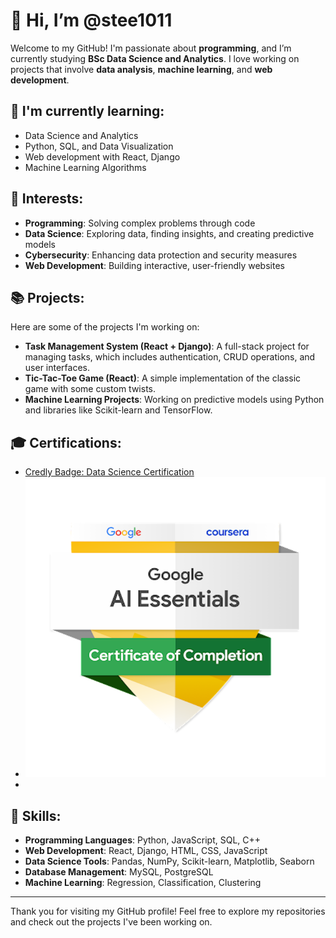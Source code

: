 # 👋 Hi, I’m @stee1011

Welcome to my GitHub! I'm passionate about **programming**, and I’m currently studying **BSc Data Science and Analytics**. I love working on projects that involve **data analysis**, **machine learning**, and **web development**.

## 🌱 I'm currently learning:
- Data Science and Analytics
- Python, SQL, and Data Visualization
- Web development with React, Django
- Machine Learning Algorithms

## 👀 Interests:
- **Programming**: Solving complex problems through code
- **Data Science**: Exploring data, finding insights, and creating predictive models
- **Cybersecurity**: Enhancing data protection and security measures
- **Web Development**: Building interactive, user-friendly websites

## 📚 Projects:
Here are some of the projects I'm working on:

- **Task Management System (React + Django)**: A full-stack project for managing tasks, which includes authentication, CRUD operations, and user interfaces.
- **Tic-Tac-Toe Game (React)**: A simple implementation of the classic game with some custom twists.
- **Machine Learning Projects**: Working on predictive models using Python and libraries like Scikit-learn and TensorFlow.

## 🎓 Certifications:
- [Credly Badge: Data Science Certification](https://credly.com/badges/f81ae855-0320-4fb4-a31a-d61ef560f39d/public_url)
- ![My Logo](google-ai-essentials.png)
- 


## 💼 Skills:
- **Programming Languages**: Python, JavaScript, SQL, C++
- **Web Development**: React, Django, HTML, CSS, JavaScript
- **Data Science Tools**: Pandas, NumPy, Scikit-learn, Matplotlib, Seaborn
- **Database Management**: MySQL, PostgreSQL
- **Machine Learning**: Regression, Classification, Clustering



---

Thank you for visiting my GitHub profile! Feel free to explore my repositories and check out the projects I've been working on.

